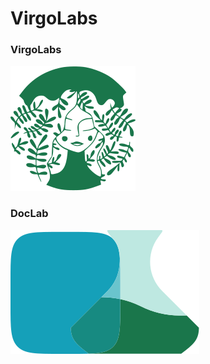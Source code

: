 # VirgoLabs

### VirgoLabs
![Virgolabs](./virgolabs.svg)

### DocLab
![DocLab](./doclab.svg)

<!--
**Earthy Green**: #4CAF50
**Soft Neutral**: #D7CFC4
**Muted Blue**: #6A9BD1
**Warm Gray**: #B0B3B8
-->